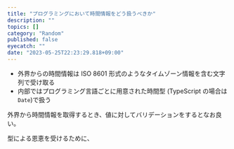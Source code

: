 ```yaml
---
title: "プログラミングにおいて時間情報をどう扱うべきか"
description: ""
topics: []
category: "Random"
published: false
eyecatch: ""
date: "2023-05-25T22:23:29.818+09:00"
---
```


- 外界からの時間情報は ISO 8601 形式のようなタイムゾーン情報を含む文字列で受け取る
- 内部ではプログラミング言語ごとに用意された時間型 (TypeScript の場合は `Date`)で扱う

外界から時間情報を取得するとき、値に対してバリデーションをするとなお良い。

型による恩恵を受けるために、
